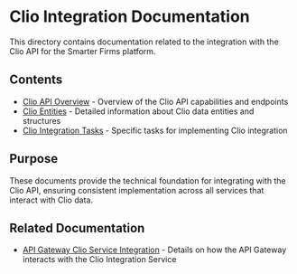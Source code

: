 # Clio Integration Documentation

This directory contains documentation related to the integration with the Clio API for the Smarter Firms platform.

## Contents

- [Clio API Overview](./Clio-API-Overview.md) - Overview of the Clio API capabilities and endpoints
- [Clio Entities](./Clio-Entities.md) - Detailed information about Clio data entities and structures
- [Clio Integration Tasks](./Clio-Integration-Tasks.md) - Specific tasks for implementing Clio integration

## Purpose

These documents provide the technical foundation for integrating with the Clio API, ensuring consistent implementation across all services that interact with Clio data.

## Related Documentation

- [API Gateway Clio Service Integration](../api-gateway/docs/clio-service-integration.md) - Details on how the API Gateway interacts with the Clio Integration Service
